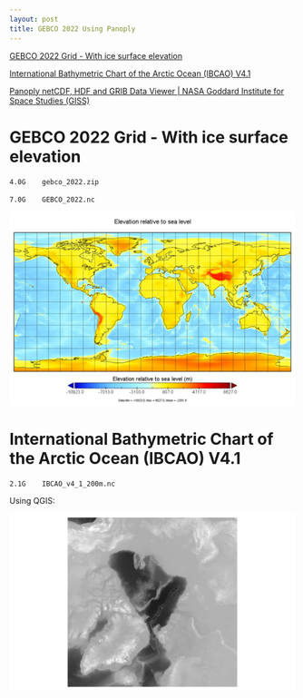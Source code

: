```yaml
---
layout: post
title: GEBCO 2022 Using Panoply
---
```


[GEBCO 2022 Grid - With ice surface elevation](https://www.gebco.net/data_and_products/gridded_bathymetry_data/)

[International Bathymetric Chart of the Arctic Ocean (IBCAO) V4.1](https://www.gebco.net/data_and_products/gridded_bathymetry_data/arctic_ocean/)

[Panoply netCDF, HDF and GRIB Data Viewer \| NASA Goddard Institute for Space Studies (GISS)](https://www.giss.nasa.gov/tools/panoply/)

# GEBCO 2022 Grid - With ice surface elevation

`4.0G    gebco_2022.zip`

`7.0G    GEBCO_2022.nc`

![GEBCO 2022 Grid - With ice surface elevation](/images/GEBCO/elevation_in_GEBCO_2022.png)

# International Bathymetric Chart of the Arctic Ocean (IBCAO) V4.1

`2.1G    IBCAO_v4_1_200m.nc`

Using QGIS:

![International Bathymetric Chart of the Arctic Ocean (IBCAO) V4.1](/images/GEBCO/IBCAO_v4_1_200m-QGIS.png)